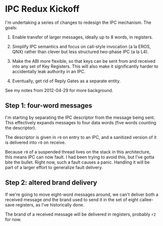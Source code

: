 IPC Redux Kickoff
=================

I'm undertaking a series of changes to redesign the IPC mechanism.  The goals:

1. Enable transfer of larger messages, ideally up to 8 words, in registers.

2. Simplify IPC semantics and focus on call-style invocation (a la EROS, QNX)
   rather than clever but less structured two-phase IPC (a la L4).

3. Make the ABI more flexible, so that keys can be sent from and received into
   any set of Key Registers.  This will also make it significantly harder to
   accidentally leak authority in an IPC.

4. Eventually, get rid of Reply Gates as a separate entity.

See my notes from 2012-04-29 for more background.


Step 1: four-word messages
--------------------------

I'm starting by separating the IPC descriptor from the message being sent.  This
effectively expands messages to four data words (five words counting the
descriptor).

The descriptor is given in `r0` on entry to an IPC, and a sanitized version of
it is delivered into `r0` on receive.

Because `r0` of a suspended thread lives on the stack in this architecture, this
means IPC can now fault.  I had been trying to avoid this, but I've gotta bite
the bullet.  Right now, such a fault causes a panic.  Handling it will be part
of a larger effort to generalize fault delivery.


Step 2: altered brand delivery
------------------------------

If we're going to move eight-word messages around, we can't deliver both a
received message *and* the brand used to send it in the set of eight callee-save
registers, as I've historically done.

The brand of a received message will be delivered in registers, probably `r2`
for now.



